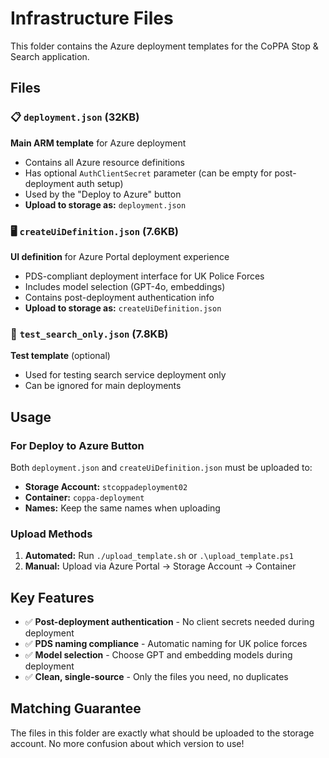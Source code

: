 # Infrastructure Files

This folder contains the Azure deployment templates for the CoPPA Stop & Search application.

## Files

### 📋 `deployment.json` (32KB)
**Main ARM template** for Azure deployment
- Contains all Azure resource definitions
- Has optional `AuthClientSecret` parameter (can be empty for post-deployment auth setup)
- Used by the "Deploy to Azure" button
- **Upload to storage as:** `deployment.json`

### 🖥️ `createUiDefinition.json` (7.6KB)
**UI definition** for Azure Portal deployment experience
- PDS-compliant deployment interface for UK Police Forces
- Includes model selection (GPT-4o, embeddings)
- Contains post-deployment authentication info
- **Upload to storage as:** `createUiDefinition.json`

### 🧪 `test_search_only.json` (7.8KB)
**Test template** (optional)
- Used for testing search service deployment only
- Can be ignored for main deployments

## Usage

### For Deploy to Azure Button
Both `deployment.json` and `createUiDefinition.json` must be uploaded to:
- **Storage Account:** `stcoppadeployment02`
- **Container:** `coppa-deployment`
- **Names:** Keep the same names when uploading

### Upload Methods
1. **Automated:** Run `./upload_template.sh` or `.\upload_template.ps1`
2. **Manual:** Upload via Azure Portal → Storage Account → Container

## Key Features
- ✅ **Post-deployment authentication** - No client secrets needed during deployment
- ✅ **PDS naming compliance** - Automatic naming for UK police forces
- ✅ **Model selection** - Choose GPT and embedding models during deployment
- ✅ **Clean, single-source** - Only the files you need, no duplicates

## Matching Guarantee
The files in this folder are exactly what should be uploaded to the storage account. No more confusion about which version to use!

